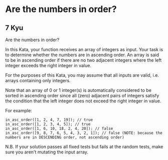 # Are the numbers in order?
## 7 Kyu

Are the numbers in order?

In this Kata, your function receives an array of integers as input. Your task is to determine whether the numbers are in ascending order. An array is said to be in ascending order if there are no two adjacent integers where the left integer exceeds the right integer in value.

For the purposes of this Kata, you may assume that all inputs are valid, i.e. arrays containing only integers.

Note that an array of 0 or 1 integer(s) is automatically considered to be sorted in ascending order since all (zero) adjacent pairs of integers satisfy the condition that the left integer does not exceed the right integer in value.

For example:
```
in_asc_order([1, 2, 4, 7, 19]); // true
in_asc_order([1, 2, 3, 4, 5]); // true
in_asc_order([1, 6, 10, 18, 2, 4, 20]); // false
in_asc_order([9, 8, 7, 6, 5, 4, 3, 2, 1]); // false (NOTE: because the numbers are in DESCENDING order, not ascending order)
```

N.B. If your solution passes all fixed tests but fails at the random tests, make sure you aren't mutating the input array.

